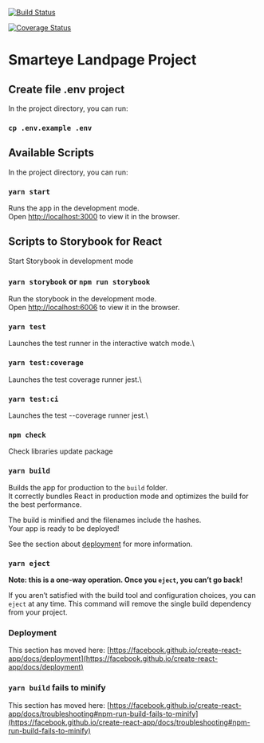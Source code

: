 [![Build Status](https://travis-ci.com/smarteyern/smarteye-landpage.svg?branch=prod)](https://travis-ci.com/smarteyern/smarteye-landpage)

[![Coverage Status](https://coveralls.io/repos/github/smarteyern/smarteye-landpage/badge.svg?branch=prod)](https://coveralls.io/github/smarteyern/smarteye-landpage?branch=prod)

# Smarteye Landpage Project

## Create file .env project

In the project directory, you can run:

### `cp .env.example .env`

## Available Scripts

In the project directory, you can run:

### `yarn start`

Runs the app in the development mode.\
Open [http://localhost:3000](http://localhost:3000) to view it in the browser.

## Scripts to Storybook for React

Start Storybook in development mode

### `yarn storybook` or `npm run storybook`

Run the storybook in the development mode.\
Open [http://localhost:6006](http://localhost:6006/) to view it in the browser.

### `yarn test`

Launches the test runner in the interactive watch mode.\

### `yarn test:coverage`

Launches the test coverage runner jest.\

### `yarn test:ci`

Launches the test --coverage runner jest.\

### `npm check`

Check libraries update package

### `yarn build`

Builds the app for production to the `build` folder.\
It correctly bundles React in production mode and optimizes the build for the best performance.

The build is minified and the filenames include the hashes.\
Your app is ready to be deployed!

See the section about [deployment](https://facebook.github.io/create-react-app/docs/deployment) for more information.

### `yarn eject`

**Note: this is a one-way operation. Once you `eject`, you can’t go back!**

If you aren’t satisfied with the build tool and configuration choices, you can `eject` at any time. This command will remove the single build dependency from your project.

### Deployment

This section has moved here: [https://facebook.github.io/create-react-app/docs/deployment](https://facebook.github.io/create-react-app/docs/deployment)

### `yarn build` fails to minify

This section has moved here: [https://facebook.github.io/create-react-app/docs/troubleshooting#npm-run-build-fails-to-minify](https://facebook.github.io/create-react-app/docs/troubleshooting#npm-run-build-fails-to-minify)
